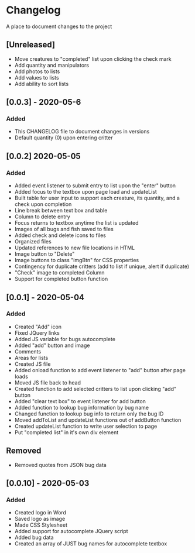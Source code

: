 # Changelog
A place to document changes to the project

## [Unreleased]
- Move creatures to "completed" list upon clicking the check mark
- Add quantity and manipulators
- Add photos to lists
- Add values to lists
- Add ability to sort lists

## [0.0.3] - 2020-05-6
### Added
- This CHANGELOG file to document changes in versions
- Default quantity (0) upon entering critter

## [0.0.2] 2020-05-05
### Added
- Added event listener to submit entry to list upon the "enter" button
- Added focus to the textbox upon page load and updateList
- Built table for user input to support each creature, its quantity, and a check upon completion
- Line break between text box and table
- Column to delete entry
- Focus returns to textbox anytime the list is updated
- Images of all bugs and fish saved to files
- Added check and delete icons to files
- Organized files
- Updated references to new file locations in HTML
- Image button to "Delete"
- Image buttons to class "imgBtn" for CSS properties
- Contingency for duplicate critters (add to list if unique, alert if duplicate)
- "Check" image to completed Column
- Support for completed button function

## [0.0.1] - 2020-05-04
### Added
- Created "Add" icon
- Fixed JQuery links
- Added JS variable for bugs autocomplete
- Added "add" button and image
- Comments
- Areas for lists
- Created JS file
- Added onload function to add event listener to "add" button after page loads
- Moved JS file back to head
- Created function to add selected critters to list upon clicking "add" button
- Added "clear text box" to event listener for add button
- Added function to lookup bug information by bug name
- Changed function to lookup bug info to return only the bug ID
- Moved addToList and updateList functions out of addButton function
- Created updateList function to write user selection to page
- Put "completed list" in it's own div element
## Removed
- Removed quotes from JSON bug data


## [0.0.10] - 2020-05-03
### Added
- Created logo in Word
- Saved logo as image
- Made CSS Stylesheet
- Added support for autocomplete JQuery script
- Added bug data
- Created an array of JUST bug names for autocomplete textbox
